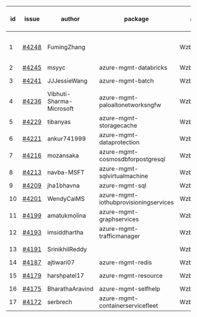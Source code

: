 | id | issue | author | package | assignee | bot advice | created date of issue | target release date | date from target |
| ------ | ------ | ------ | ------ | ------ | ------ | ------ | ------ | :-----: |
| 1 | [#4248](https://github.com/Azure/sdk-release-request/issues/4248) | FumingZhang |  | Wzb123456789 | duplicated issue  <br> new issue. | 06-14 | 07-28 |  |
| 2 | [#4245](https://github.com/Azure/sdk-release-request/issues/4245) | msyyc | azure-mgmt-databricks | Wzb123456789 | HoldOn | 06-14 | 07-28 |  |
| 3 | [#4241](https://github.com/Azure/sdk-release-request/issues/4241) | JJJessieWang | azure-mgmt-batch | Wzb123456789 | new comment. | 06-13 | 07-28 |  |
| 4 | [#4236](https://github.com/Azure/sdk-release-request/issues/4236) | Vibhuti-Sharma-Microsoft | azure-mgmt-paloaltonetworksngfw | Wzb123456789 | FirstGA | 06-09 | 07-14 |  |
| 5 | [#4229](https://github.com/Azure/sdk-release-request/issues/4229) | tibanyas | azure-mgmt-storagecache | Wzb123456789 |  | 06-08 | 06-23 |  |
| 6 | [#4221](https://github.com/Azure/sdk-release-request/issues/4221) | ankur741999 | azure-mgmt-dataprotection | Wzb123456789 |  | 05-31 | 06-23 |  |
| 7 | [#4216](https://github.com/Azure/sdk-release-request/issues/4216) | mozansaka | azure-mgmt-cosmosdbforpostgresql | Wzb123456789 | FirstBeta | 05-30 | 06-23 |  |
| 8 | [#4213](https://github.com/Azure/sdk-release-request/issues/4213) | navba-MSFT | azure-mgmt-sqlvirtualmachine | Wzb123456789 |  | 05-30 | 06-23 |  |
| 9 | [#4209](https://github.com/Azure/sdk-release-request/issues/4209) | jha1bhavna | azure-mgmt-sql | Wzb123456789 |  | 05-29 | 06-23 |  |
| 10 | [#4201](https://github.com/Azure/sdk-release-request/issues/4201) | WendyCaiMS | azure-mgmt-iothubprovisioningservices | Wzb123456789 |  | 05-25 | 06-23 |  |
| 11 | [#4199](https://github.com/Azure/sdk-release-request/issues/4199) | amatukmolina | azure-mgmt-graphservices | Wzb123456789 | FirstGA | 05-25 | 06-23 |  |
| 12 | [#4193](https://github.com/Azure/sdk-release-request/issues/4193) | imsiddhartha | azure-mgmt-trafficmanager | Wzb123456789 |  | 05-25 | 06-23 |  |
| 13 | [#4191](https://github.com/Azure/sdk-release-request/issues/4191) | SrinikhilReddy |  | Wzb123456789 | duplicated issue  <br> | 05-23 | 06-23 |  |
| 14 | [#4187](https://github.com/Azure/sdk-release-request/issues/4187) | ajtiwari07 | azure-mgmt-redis | Wzb123456789 |  | 05-22 | 06-23 |  |
| 15 | [#4179](https://github.com/Azure/sdk-release-request/issues/4179) | harshpatel17 | azure-mgmt-resource | Wzb123456789 | new comment. | 05-18 | 06-23 |  |
| 16 | [#4175](https://github.com/Azure/sdk-release-request/issues/4175) | BharathaAravind | azure-mgmt-selfhelp | Wzb123456789 | FirstGA | 05-18 | 06-23 |  |
| 17 | [#4172](https://github.com/Azure/sdk-release-request/issues/4172) | serbrech | azure-mgmt-containerservicefleet | Wzb123456789 | FirstBeta | 05-18 | 06-23 |  |
